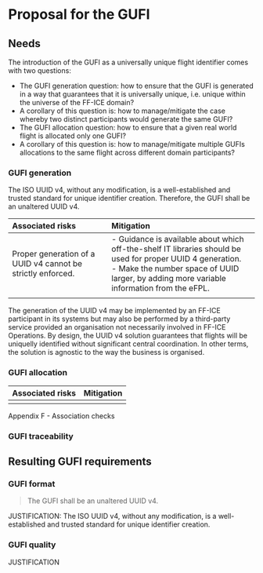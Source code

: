 # Proposal for the GUFI

## Needs 

The introduction of the GUFI as a universally unique flight identifier comes with two questions:
-	The GUFI generation question: how to ensure that the GUFI is generated in a way that guarantees that it is universally unique, i.e. unique within the universe of the FF-ICE domain? 
  -	A corollary of this question is: how to manage/mitigate the case whereby two distinct participants would generate the same GUFI?
-	The GUFI allocation question: how to ensure that a given real world flight is allocated only one GUFI? 
  -	A corollary of this question is: how to manage/mitigate multiple GUFIs allocations to the same flight across different domain participants?

### GUFI generation

The ISO UUID v4, without any modification, is a well-established and trusted standard for unique identifier creation. Therefore, the GUFI shall be an unaltered UUID v4.

|Associated risks|Mitigation|
|:-|:-|
|Proper generation of a UUID v4 cannot be strictly enforced.| - Guidance is available about which off-the-shelf IT libraries should be used for proper UUID 4 generation. <br> - Make the number space of UUID larger, by adding more variable information from the eFPL.  |
|||

The generation of the UUID v4 may be implemented by an FF-ICE participant in its systems but may also be performed by a third-party service provided an organisation not necessarily involved in FF-ICE Operations. By design, the UUID v4 solution guarantees that flights will be uniquelly identified without significant central coordination. In other terms, the solution is agnostic to the way the business is organised.

### GUFI allocation


|Associated risks|Mitigation|
|:-|:-|
| | |

Appendix F - Association checks 

### GUFI traceability



## Resulting GUFI requirements

### GUFI format

> The GUFI shall be an unaltered UUID v4.

JUSTIFICATION: The ISO UUID v4, without any modification, is a well-established and trusted standard for unique identifier creation.

### GUFI quality

>



JUSTIFICATION

>  

## 
